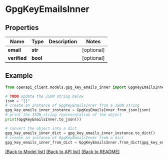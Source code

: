 # GpgKeyEmailsInner


## Properties

Name | Type | Description | Notes
------------ | ------------- | ------------- | -------------
**email** | **str** |  | [optional] 
**verified** | **bool** |  | [optional] 

## Example

```python
from openapi_client.models.gpg_key_emails_inner import GpgKeyEmailsInner

# TODO update the JSON string below
json = "{}"
# create an instance of GpgKeyEmailsInner from a JSON string
gpg_key_emails_inner_instance = GpgKeyEmailsInner.from_json(json)
# print the JSON string representation of the object
print(GpgKeyEmailsInner.to_json())

# convert the object into a dict
gpg_key_emails_inner_dict = gpg_key_emails_inner_instance.to_dict()
# create an instance of GpgKeyEmailsInner from a dict
gpg_key_emails_inner_from_dict = GpgKeyEmailsInner.from_dict(gpg_key_emails_inner_dict)
```
[[Back to Model list]](../README.md#documentation-for-models) [[Back to API list]](../README.md#documentation-for-api-endpoints) [[Back to README]](../README.md)



